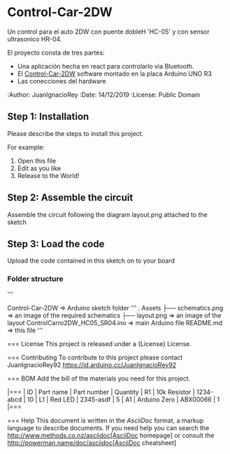 # Control-Car-2DW
Un control para el auto 2DW con puente dobleH 'HC-05' y con sensor ultrasonico HR-04. 

El proyecto consta de tres partes:
- Una aplicación hecha en react para controlarlo via Bluetooth. 
- El [Control-Car-2DW](#) software montado en la placa Arduino UNO R3
- Las conecciones del hardware

:Author: JuanIgnacioRey
:Date: 14/12/2019
:License: Public Domain

## Step 1: Installation
Please describe the steps to install this project.

For example:

1. Open this file
2. Edit as you like
3. Release to the World!

## Step 2: Assemble the circuit

Assemble the circuit following the diagram layout.png attached to the sketch

## Step 3: Load the code

Upload the code contained in this sketch on to your board

### Folder structure
'''

Control-Car-2DW                => Arduino sketch folder
'''
 .
 Assets
  ├── schematics.png                      => an image of the required schematics
  ├── layout.png                          => an image of the layout
 ControlCarro2DW_HC05_SR04.ino            => main Arduino file
 README.md                                => this file
'''

=== License
This project is released under a {License} License.

=== Contributing
To contribute to this project please contact JuanIgnacioRey92 https://id.arduino.cc/JuanIgnacioRey92

=== BOM
Add the bill of the materials you need for this project.

|===
| ID | Part name      | Part number | Quantity
| R1 | 10k Resistor   | 1234-abcd   | 10
| L1 | Red LED        | 2345-asdf   | 5
| A1 | Arduino Zero   | ABX00066    | 1
|===


=== Help
This document is written in the _AsciiDoc_ format, a markup language to describe documents.
If you need help you can search the http://www.methods.co.nz/asciidoc[AsciiDoc homepage]
or consult the http://powerman.name/doc/asciidoc[AsciiDoc cheatsheet]
